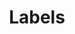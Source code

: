 ---
title: Labels
excerpt: ''
deprecated: false
hidden: false
metadata:
  title: ''
  description: ''
  robots: noindex
next:
  description: ''
---